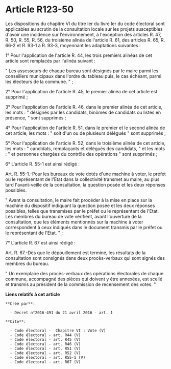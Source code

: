 # Article R123-50

Les dispositions du chapitre VI du titre Ier du livre Ier du code électoral sont applicables au scrutin de la consultation
locale sur les projets susceptibles d'avoir une incidence sur l'environnement, à l'exception des articles R. 47, R. 50, R.
55, R. 56, du troisième alinéa de l'article R. 61, des articles R. 65, R. 66-2 et R. 93-1 à R. 93-3, moyennant les
adaptations suivantes : 

1° Pour l'application de l'article R. 44, les trois premiers alinéas de cet article sont remplacés par l'alinéa suivant : 

" Les assesseurs de chaque bureau sont désignés par le maire parmi les conseillers municipaux dans l'ordre du tableau puis,
le cas échéant, parmi les électeurs de la commune. " ; 

2° Pour l'application de l'article R. 45, le premier alinéa de cet article est supprimé ; 

3° Pour l'application de l'article R. 46, dans le premier alinéa de cet article, les mots : " désignés par les candidats,
binômes de candidats ou listes en présence, " sont supprimés ; 

4° Pour l'application de l'article R. 51, dans le premier et le second alinéa de cet article, les mots : " soit d'un ou de
plusieurs délégués " sont supprimés ; 

5° Pour l'application de l'article R. 52, dans le troisième alinéa de cet article, les mots : " candidats, remplaçants et
délégués des candidats, " et les mots : " et personnes chargées du contrôle des opérations " sont supprimés ; 

6° L'article R. 55-1 est ainsi rédigé : 

Art. R. 55-1.-Pour les bureaux de vote dotés d'une machine à voter, le préfet ou le représentant de l'Etat dans la
collectivité transmet au maire, au plus tard l'avant-veille de la consultation, la question posée et les deux réponses
possibles. 

" Avant la consultation, le maire fait procéder à la mise en place sur la machine du dispositif indiquant la question posée
et les deux réponses possibles, telles que transmises par le préfet ou le représentant de l'Etat. Les membres du bureau de
vote vérifient, avant l'ouverture de la consultation, que les éléments mentionnés sur la machine à voter correspondent à ceux
indiqués dans le document transmis par le préfet ou le représentant de l'Etat. " ; 

7° L'article R. 67 est ainsi rédigé : 

Art. R. 67.-Dès que le dépouillement est terminé, les résultats de la consultation sont consignés dans deux procès-verbaux
qui sont signés des membres du bureau. 

" Un exemplaire des procès-verbaux des opérations électorales de chaque commune, accompagné des pièces qui doivent y être
annexées, est scellé et transmis au président de la commission de recensement des votes. "

**Liens relatifs à cet article**

	**Créé par**:

	  - Décret n°2016-491 du 21 avril 2016 - art. 1

	**Cite**:

	  - Code électoral -  Chapitre VI : Vote (V)
	  - Code électoral - art. R44 (V)
	  - Code électoral - art. R45 (V)
	  - Code électoral - art. R46 (V)
	  - Code électoral - art. R51 (V)
	  - Code électoral - art. R52 (V)
	  - Code électoral - art. R55-1 (V)
	  - Code électoral - art. R67 (V)
